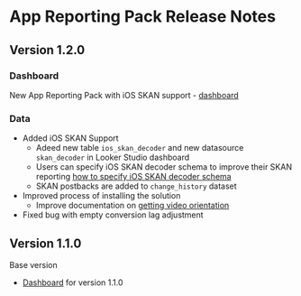 # App Reporting Pack Release Notes

## Version 1.2.0

### Dashboard

  New App Reporting Pack with iOS SKAN support  - [dashboard](https://lookerstudio.google.com/c/u/0/reporting/3f042b13-f767-4195-b092-35b94e0b430c/page/0hcO)

### Data

* Added iOS SKAN Support
    * Adeed new table `ios_skan_decoder` and new datasource `skan_decoder` in Looker Studio dashboard
    * Users can specify iOS SKAN decoder schema to improve their SKAN reporting
      [how to specify iOS SKAN decoder schema](docs/how-to-specify-ios-skan-decoder-schema.md)
    * SKAN postbacks are added to `change_history` dataset
* Improved process of installing the solution
    * Improve documentation on [getting video orientation](docs/how-to-get-video-orientations-for-assets.md)
* Fixed bug with empty conversion lag adjustment

## Version 1.1.0

Base version

* [Dashboard](https://lookerstudio.google.com/c/u/0/reporting/187f1f41-16bc-434d-8437-7988bed6e8b9/page/0hcO) for version 1.1.0
